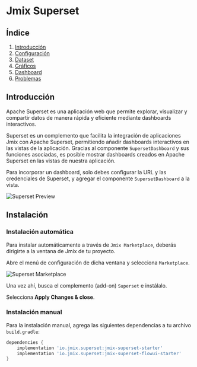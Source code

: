 # Jmix Superset

## Índice
1. [Introducción](Superset.md#Introducción)
2. [Configuración](Superset_config.md#Configuración)
3. [Dataset](Superset_dataset.md#Dataset)
4. [Gráficos](Superset_graficos.md#Gráficos)
5. [Dashboard](Superset_dashboard.md#Dashboard)
6. [Problemas](Superset_problems.md#problema-bucle-infinito-building-front-end-development-bundle-en-jmix-con-intellij-idea)

## Introducción
Apache Superset es una aplicación web que permite explorar, visualizar y compartir datos de manera rápida y eficiente mediante dashboards interactivos.

Superset es un complemento que facilita la integración de aplicaciones Jmix con Apache Superset, permitiendo añadir dashboards interactivos en las vistas de la aplicación. Gracias al componente `SupersetDashboard` y sus funciones asociadas, es posible mostrar dashboards creados en Apache Superset en las vistas de nuestra aplicación.

Para incorporar un dashboard, solo debes configurar la URL y las credenciales de Superset, y agregar el componente `SupersetDashboard` a la vista.

![Superset Preview](https://docs.jmix.io/jmix/superset/_images/overview-embedded-dashboard.png)

## Instalación

### Instalación automática
Para instalar automáticamente a través de `Jmix Marketplace`, deberás dirigirte a la ventana de Jmix de tu proyecto.

Abre el menú de configuración de dicha ventana y selecciona `Marketplace`. 

![Superset Marketplace](https://docs.jmix.io/jmix/_images/addons/toolbar.png)

Una vez ahí, busca el complemento (add-on) `Superset` e instálalo.

Selecciona **Apply Changes & close**.

### Instalación manual
Para la instalación manual, agrega las siguientes dependencias a tu archivo `build.gradle`:

```gradle
dependencies {
    implementation 'io.jmix.superset:jmix-superset-starter'
    implementation 'io.jmix.superset:jmix-superset-flowui-starter'
}
```
